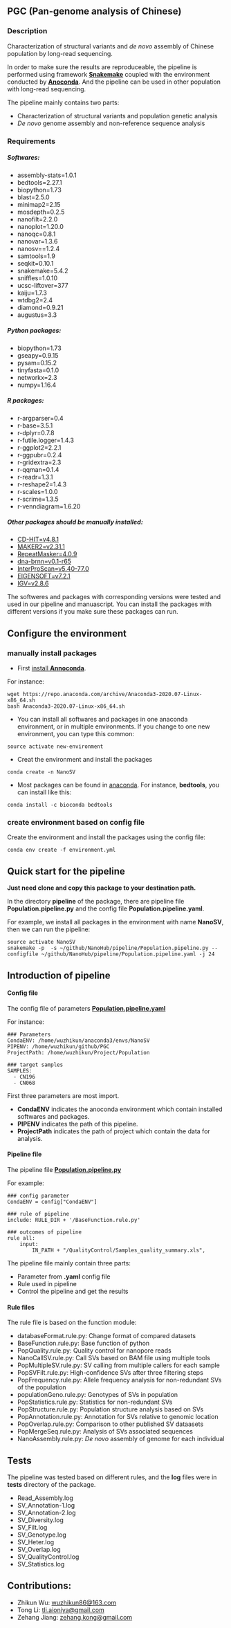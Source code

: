 ## PGC (Pan-genome analysis of Chinese)



### Description

Characterization of structural variants and *de novo* assembly of Chinese population by long-read sequencing.


In order to make sure the results are reproduceable, the pipeline is performed using framework [**Snakemake**](https://snakemake.readthedocs.io/en/stable/) coupled with the environment conducted by [**Anoconda**](https://www.anaconda.com/). And the pipeline can be used in other population with long-read sequencing.

The pipeline mainly contains two parts:

* Characterization of structural variants and population genetic analysis
* *De novo* genome assembly and non-reference sequence analysis



### Requirements

##### Softwares:
  * assembly-stats=1.0.1
  * bedtools=2.27.1
  * biopython=1.73
  * blast=2.5.0
  * minimap2=2.15
  * mosdepth=0.2.5
  * nanofilt=2.2.0
  * nanoplot=1.20.0
  * nanoqc=0.8.1
  * nanovar=1.3.6
  * nanosv==1.2.4
  * samtools=1.9
  * seqkit=0.10.1
  * snakemake=5.4.2
  * sniffles=1.0.10
  * ucsc-liftover=377
  * kaiju=1.7.3
  * wtdbg2=2.4
  * diamond=0.9.21
  * augustus=3.3


##### Python packages:
  * biopython=1.73
  * gseapy=0.9.15
  * pysam=0.15.2
  * tinyfasta=0.1.0
  * networkx=2.3
  * numpy=1.16.4

##### R packages:
  * r-argparser=0.4
  * r-base=3.5.1
  * r-dplyr=0.7.8
  * r-futile.logger=1.4.3
  * r-ggplot2=2.2.1
  * r-ggpubr=0.2.4
  * r-gridextra=2.3
  * r-qqman=0.1.4
  * r-readr=1.3.1
  * r-reshape2=1.4.3
  * r-scales=1.0.0
  * r-scrime=1.3.5
  * r-venndiagram=1.6.20

##### Other packages should be manually installed:
  * [CD-HIT=v4.8.1](http://weizhongli-lab.org/cd-hit/)
  * [MAKER2=v2.31.1](http://www.yandell-lab.org/software/maker.html)
  * [RepeatMasker=4.0.9](http://www.repeatmasker.org/)
  * [dna-brnn=v0.1-r65](https://github.com/lh3/dna-nn)
  * [InterProScan=v5.40-77.0](https://www.ebi.ac.uk/interpro/)
  * [EIGENSOFT=v7.2.1](https://github.com/DReichLab/EIG)
  * [IGV=v2.8.6](http://software.broadinstitute.org/software/igv/)


The softweres and packages with corresponding versions were tested and used in our pipeline and manuascript.
You can install the packages with different versions if you make sure these packages can run.


## Configure the environment

### manually install packages

* First [install **Annoconda**](https://docs.anaconda.com/anaconda/install/linux/). 

For instance:
```
wget https://repo.anaconda.com/archive/Anaconda3-2020.07-Linux-x86_64.sh
bash Anaconda3-2020.07-Linux-x86_64.sh
```


* You can install all softwares and packages in one anaconda environment, or in multiple environments.
If you change to one new environment, you can type this common:
```
source activate new-environment
```


* Creat the environment and install the packages
```
conda create -n NanoSV
```

* Most packages can be found in [anaconda](https://anaconda.org/).
For instance, **bedtools**, you can install like this:
```
conda install -c bioconda bedtools
```

### create environment based on config file

Create the environment and install the packages using the config file:
```
conda env create -f environment.yml
```







## Quick start for the pipeline


**Just need clone and copy this package to your destination path.**

In the directory **pipeline** of the package, there are pipeline file **Population.pipeline.py** and the config file **Population.pipeline.yaml**.

For example, we install all packages in the environment with name **NanoSV**,
then we can run the pipeline:
```   
source activate NanoSV
snakemake -p  -s ~/github/NanoHub/pipeline/Population.pipeline.py --configfile ~/github/NanoHub/pipeline/Population.pipeline.yaml -j 24
```




   
## Introduction of pipeline

#### Config file
The config file of parameters [**Population.pipeline.yaml**](https://github.com/ZhikunWu/PGC/blob/master/pipeline/Population.pipeline.yaml)

For instance:
```
### Parameters
CondaENV: /home/wuzhikun/anaconda3/envs/NanoSV
PIPENV: /home/wuzhikun/github/PGC
ProjectPath: /home/wuzhikun/Project/Population

### target samples
SAMPLES:
  - CN196
  - CN068

```

First three parameters are most import. 

* **CondaENV** indicates the anoconda environment which contain installed softwares and packages.
* **PIPENV** indicates the path of this pipeline.
* **ProjectPath** indicates the path of project which contain the data for analysis.


#### Pipeline file
The pipeline file [**Population.pipeline.py**](https://github.com/ZhikunWu/PGC/blob/master/pipeline/Population.pipeline.py)

For example:
```
### config parameter
CondaENV = config["CondaENV"]

### rule of pipeline
include: RULE_DIR + '/BaseFunction.rule.py'

### outcomes of pipeline
rule all:
    input:
        IN_PATH + "/QualityControl/Samples_quality_summary.xls",
```


The pipeline file mainly contain three parts:

* Parameter from **.yaml** config file
* Rule used in pipeline
* Control the pipeline and get the results



#### Rule files

The rule file is based on the function module:

* databaseFormat.rule.py: Change format of compared datasets
* BaseFunction.rule.py: Base function of python
* PopQuality.rule.py: Quality control for nanopore reads
* NanoCallSV.rule.py: Call SVs based on BAM file using multiple tools
* PopMultipleSV.rule.py: SV calling from multiple callers for each sample
* PopSVFilt.rule.py: High-confidence SVs after three filtering steps
* PopFrequency.rule.py: Allele frequency analysis for non-redundant SVs of the population
* populationGeno.rule.py: Genotypes of SVs in population
* PopStatistics.rule.py: Statistics for non-redundant SVs
* PopStructure.rule.py: Population structure analysis based on SVs
* PopAnnotation.rule.py: Annotation for SVs relative to genomic location
* PopOverlap.rule.py: Comparison to other published SV dataasets
* PopMergeSeq.rule.py: Analysis of SVs associated sequences
* NanoAssembly.rule.py: *De novo* assembly of genome for each individual


## Tests

The pipeline was tested based on different rules, and the **log** files were in **tests** directory of the package.

* Read_Assembly.log
* SV_Annotation-1.log
* SV_Annotation-2.log
* SV_Diversity.log
* SV_Filt.log
* SV_Genotype.log
* SV_Heter.log
* SV_Overlap.log
* SV_QualityControl.log
* SV_Statistics.log


## Contributions:

* Zhikun Wu: wuzhikun86@163.com
* Tong Li: tli.aioniya@gmail.com
* Zehang Jiang: zehang.kong@gmail.com
